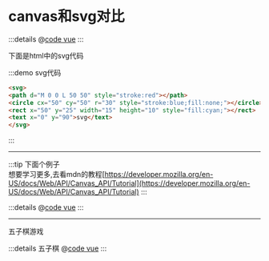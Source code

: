 # canvas和svg对比

<CanvasVSSvg />

:::details
@[code vue](@src/CanvasVSSVg.vue)
:::

下面是html中的svg代码

:::demo svg代码

```html
<svg>
<path d="M 0 0 L 50 50" style="stroke:red"></path>
<circle cx="50" cy="50" r="30" style="stroke:blue;fill:none;"></circle>
<rect x="50" y="25" width="15" height="10" style="fill:cyan;"></rect>
<text x="0" y="90">svg</text>
</svg>
```

:::

------
:::tip
下面个例子  
想要学习更多,去看mdn的教程[https://developer.mozilla.org/en-US/docs/Web/API/Canvas_API/Tutorial](https://developer.mozilla.org/en-US/docs/Web/API/Canvas_API/Tutorial)
:::

<canvas-sample />

:::details
@[code vue](@src/CanvasSample.vue)
:::

-------
五子棋游戏

<gobang />

:::details 五子棋
@[code vue](@src/Gobang.vue)
:::
